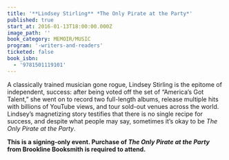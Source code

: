```yaml
---
title: '**Lindsey Stirling** *The Only Pirate at the Party*'
published: true
start_at: 2016-01-13T18:00:00.000Z
image_path: ''
book_category: MEMOIR/MUSIC
program: '-writers-and-readers'
ticketed: false
book_isbn:
  - '9781501119101'
---
```


A classically trained musician gone rogue, Lindsey Stirling is the epitome of independent, success: after being voted off the set of “America’s Got Talent,” she went on to record two full-length albums, release multiple hits with billions of YouTube views, and tour sold-out venues across the world. Lindsey’s magnetizing story testifies that there is no single recipe for success, and despite what people may say, sometimes it’s okay to be *The Only Pirate at the Party*.

**This is a signing-only event. Purchase of *The Only Pirate at the Party* from Brookline Booksmith is required to attend.**